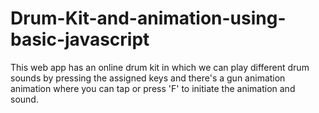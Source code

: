 # Drum-Kit-and-animation-using-basic-javascript
This web app has an online drum kit in which we can play different drum sounds by pressing the assigned keys and there's a gun animation animation where you can tap or press 'F' to initiate the animation and sound.
